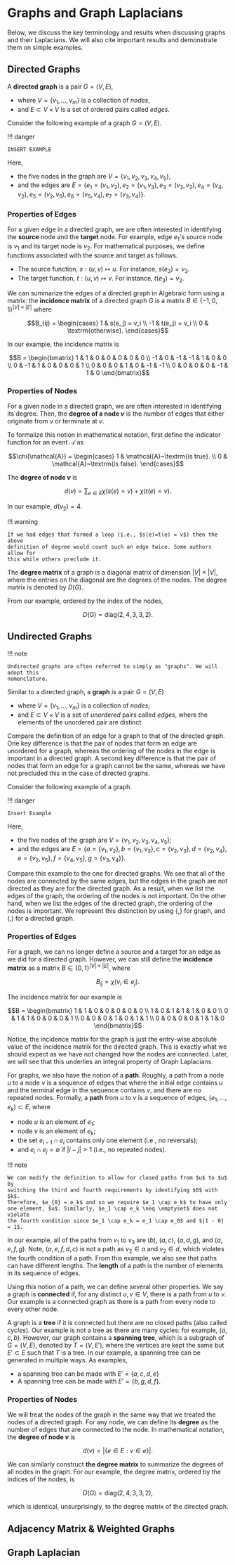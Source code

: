 # Graphs and Graph Laplacians

Below, we discuss the key terminology and results when discussing graphs and
their Laplacians. We will also cite important results and demonstrate them on
simple examples.

## Directed Graphs

A **directed graph** is a pair $G = (V,E)$,
- where $V = \lbrace v_1,\ldots,v_m \rbrace$ is a collection of *nodes*,
- and $E \subset V \times V$ is a set of ordered pairs called *edges*.

Consider the following example of a graph $G = (V,E)$.

!!! danger

    INSERT EXAMPLE

Here,
- the five nodes in the graph are $V = \lbrace v_1,v_2,v_3,v_4,v_5 \rbrace$,
- and the edges are $E = \lbrace e_1=(v_1,v_2), e_2=(v_1,v_3), e_3=(v_3,v_2), e_4=(v_4,v_2), e_5=(v_2,v_5), e_6=(v_5,v_4), e_7=(v_3,v_4) \rbrace$.

### Properties of Edges
For a given edge in a directed graph, we are often interested in identifying the **source** node
and the **target** node. For example, edge $e_1$'s source node is $v_1$ and its
target node is $v_2$. For mathematical purposes, we define functions associated
with the source and target as follows.
- The source function, $s: (u,v) \mapsto u$. For instance, $s(e_3) = v_3$.
- The target function, $t: (u,v) \mapsto v$. For instance, $t(e_3) = v_2$.

We can summarize the edges of a directed graph in Algebraic form using a matrix:
the **incidence matrix** of a directed graph $G$ is a matrix $B \in \lbrace -1,
0, 1 \rbrace^{|V| \times |E|}$ where

$$B_{ij} = \begin{cases}
1 & s(e_j) = v_i \\
-1 & t(e_j) = v_i \\
0 & \textrm{otherwise}.
\end{cases}$$

In our example, the incidence matrix is

$$B = \begin{bmatrix}
1 & 1 & 0 & 0 & 0 & 0 & 0 \\
-1 & 0 & -1 & -1 & 1 & 0 & 0 \\
0 & -1 & 1 & 0 & 0 & 0 & 1 \\
0 & 0 & 0 & 1 & 0 & -1 & -1 \\
0 & 0 & 0 & 0 & -1 & 1 & 0
\end{bmatrix}$$

### Properties of Nodes
For a given node in a directed graph, we are often interested in identifying
its degree. Then, the **degree of a node $v$** is the number of edges that
either originate from $v$ or terminate at $v$.

To formalize this notion in mathematical notation, first define the indicator
function for an event $\mathcal{A}$ as

$$\chi(\mathcal{A}) =
\begin{cases}
1 & \mathcal{A}~\textrm{is true}. \\
0 & \mathcal{A}~\textrm{is false}.
\end{cases}$$

The **degree of node $v$** is

$$d(v) = \sum_{ e \in E} \chi( s(e) = v ) + \chi(t(e) = v).$$

In our example, $d(v_2) = 4$.

!!! warning

    If we had edges that formed a loop (i.e., $s(e)=t(e) = v$) then the above
    definition of degree would count such an edge twice. Some authors allow for
    this while others preclude it.

The **degree matrix** of a graph is a diagonal matrix of dimension $|V| \times |V|$, where the entries on the diagonal are the degrees of the nodes. The degree matrix is denoted by $D(G)$.

From our example, ordered by the index of the nodes,

$$D(G) = \mathrm{diag}( 2, 4, 3, 3, 2).$$

## Undirected Graphs

!!! note

    Undirected graphs are often referred to simply as "graphs". We will adopt this
    nomenclature.

Similar to a directed graph, a **graph** is a pair $G=(V,E)$
- where $V = \lbrace v_1,\ldots,v_m \rbrace$ is a collection of *nodes*;
- and $E \subset V \times V$ is a set of *unordered* pairs called *edges*, where
the elements of the unordered pair are distinct.

Compare the definition of an edge for a graph to that of the directed graph.
One key difference is that the pair of nodes that form an edge are unordered
for a graph, whereas the ordering of the nodes in the edge is important in a
directed graph. A second key difference is that the pair of nodes that form
an edge for a graph cannot be the same, whereas we have not precluded this in
the case of directed graphs.

Consider the following example of a graph.

!!! danger

    Insert Example

Here,
- the five nodes of the graph are $V = \lbrace v_1,v_2,v_3,v_4,v_5 \rbrace$;
- and the edges are $E = \lbrace a=\lbrace v_1,v_2 \rbrace, b=\lbrace v_1,v_3\rbrace, c=\lbrace v_2,v_3\rbrace, d = \lbrace v_2, v_4\rbrace, e=\lbrace v_2,v_5\rbrace, f=\lbrace v_4, v_5 \rbrace, g=\lbrace v_3, v_4 \rbrace \rbrace$.

Compare this example to the one for directed graphs. We see that all of the
nodes are connected by the same edges, but the edges in the graph are not
directed as they are for the directed graph. As a result, when we list the
edges of the graph, the ordering of the nodes is not important. On the other
hand, when we list the edges of the directed graph, the ordering of the nodes is
important. We represent this distinction by using $\lbrace, \rbrace$ for graph,
and $(,)$ for a directed graph.

### Properties of Edges

For a graph, we can no longer define a source and a target for an edge as we did
for a directed graph. However, we can still define the **incidence matrix** as
a matrix $B \in \lbrace 0, 1 \rbrace^{|V| \times |E|}$, where

$$B_{ij} = \chi( v_i \in e_j ).$$

The incidence matrix for our example is

$$B = \begin{bmatrix}
1 & 1 & 0 & 0 & 0 & 0 & 0 \\
1 & 0 & 1 & 1 & 1 & 0 & 0 \\
0 & 1 & 1 & 0 & 0 & 0 & 1 \\
0 & 0 & 0 & 1 & 0 & 1 & 1 \\
0 & 0 & 0 & 0 & 1 & 1 & 0
\end{bmatrix}$$

Notice, the incidence matrix for the graph is just the entry-wise absolute value
of the incidence matrix for the directed graph. This is exactly what we should
expect as we have not changed how the nodes are connected. Later, we will see
that this underlies an integral property of Graph Laplacians.

For graphs, we also have the notion of a **path**. Roughly, a path from a node
$u$ to a node $v$ is a sequence of edges that where the initial edge contains
$u$ and the terminal edge in the sequence contains $v$, and there are no
repeated nodes. Formally, a **path** from $u$ to $v$ is a sequence of edges,
$(e_1,\ldots,e_k) \subset E$, where
- node $u$ is an element of $e_1$;
- node $v$ is an element of $e_k$;
- the set $e_{i-1} \cap e_i$ contains only one element (i.e., no reversals);
- and $e_{i} \cap e_j = \emptyset$ if $|i - j| > 1$ (i.e., no repeated nodes).

!!! note

    We can modify the definition to allow for closed paths from $u$ to $u$ by
    switching the third and fourth requirements by identifying $0$ with $k$.
    Therefore, $e_{0} = e_k$ and so we require $e_1 \cap e_k$ to have only
    one element, $u$. Similarly, $e_1 \cap e_k \neq \emptyset$ does not violate
    the fourth condition since $e_1 \cap e_k = e_1 \cap e_0$ and $|1 - 0| = 1$.

In our example, all of the paths from $v_1$ to $v_3$ are $(b)$, $(a,c)$,
$(a,d,g)$, and $(a,e,f,g)$. Note, $(a,e,f,d,c)$ is not a path as $v_2 \in a$
and $v_2 \in d$, which violates the fourth condition of a path. From this
example, we also see that paths can have different lengths. The **length** of a
path is the number of elements in its sequence of edges.

Using this notion of a path, we can define several other properties. We say
a graph is **connected** if, for any distinct $u,v \in V$, there is a path from
$u$ to $v$. Our example is a connected graph as there is a path from every
node to every other node.

A graph is a **tree** if it is connected but there are no closed paths (also
called *cycles*). Our example is not a tree as there are many cycles: for
example, $(a,c,b)$. However, our graph contains a **spanning tree**, which is a
subgraph of $G=(V,E)$, denoted by $T=(V,E')$, where the vertices are kept the
same but $E' \subset E$ such that $T$ is a tree. In our example, a spanning
tree can be generated in multiple ways. As examples,
- a spanning tree can be made with $E' = \lbrace a, c, d, e \rbrace$
- A spanning tree can be made with $E' = \lbrace b, g, d, f \rbrace$.

### Properties of Nodes

We will treat the nodes of the graph in the same way that we treated the nodes
of a directed graph. For any node, we can define its **degree** as the number of
edges that are connected to the node. In mathematical notation, the **degree of
node $v$** is

$$d(v) = | \lbrace e \in E : v \in e \rbrace |.$$

We can similarly construct **the degree matrix** to summarize the degrees of all
nodes in the graph. For our example, the degree matrix, ordered by the indices
of the nodes, is

$$D(G) = \mathrm{diag}( 2, 4, 3, 3, 2),$$

which is identical, unsurprisingly, to the degree matrix of the directed graph.


## Adjacency Matrix & Weighted Graphs


## Graph Laplacian
